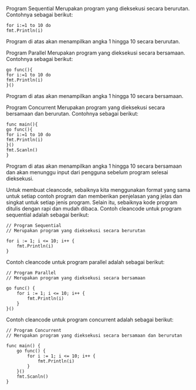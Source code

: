 Program Sequential
Merupakan program yang dieksekusi secara berurutan. Contohnya sebagai berikut:

```
for i:=1 to 10 do
fmt.Println(i)
```

Program di atas akan menampilkan angka 1 hingga 10 secara berurutan.

Program Parallel
Merupakan program yang dieksekusi secara bersamaan. Contohnya sebagai berikut:

```
go func(){
for i:=1 to 10 do
fmt.Println(i)
}()
```

Program di atas akan menampilkan angka 1 hingga 10 secara bersamaan.

Program Concurrent
Merupakan program yang dieksekusi secara bersamaan dan berurutan. Contohnya sebagai berikut:

```
func main(){
go func(){
for i:=1 to 10 do
fmt.Println(i)
}()
fmt.Scanln()
}
```

Program di atas akan menampilkan angka 1 hingga 10 secara bersamaan dan akan menunggu input dari pengguna sebelum program selesai dieksekusi.

Untuk membuat cleancode, sebaiknya kita menggunakan format yang sama untuk setiap contoh program dan memberikan penjelasan yang jelas dan singkat untuk setiap jenis program. Selain itu, sebaiknya kode program ditulis dengan rapi dan mudah dibaca. Contoh cleancode untuk program sequential adalah sebagai berikut:

```
// Program Sequential
// Merupakan program yang dieksekusi secara berurutan

for i := 1; i <= 10; i++ {
    fmt.Println(i)
}
```

Contoh cleancode untuk program parallel adalah sebagai berikut:

```
// Program Parallel
// Merupakan program yang dieksekusi secara bersamaan

go func() {
    for i := 1; i <= 10; i++ {
        fmt.Println(i)
    }
}()
```

Contoh cleancode untuk program concurrent adalah sebagai berikut:

```
// Program Concurrent
// Merupakan program yang dieksekusi secara bersamaan dan berurutan

func main() {
    go func() {
        for i := 1; i <= 10; i++ {
            fmt.Println(i)
        }
    }()
    fmt.Scanln()
}
```
